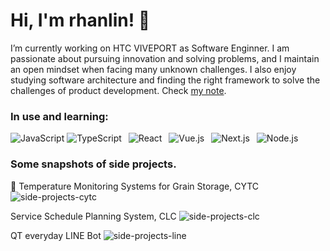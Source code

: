 # Hi, I'm rhanlin! 👋

I’m currently working on HTC VIVEPORT as Software Enginner. I am passionate about pursuing innovation and solving problems, and I maintain an open mindset when facing many unknown challenges. I also enjoy studying software architecture and finding the right framework to solve the challenges of product development. Check [my note](https://rhanlin.github.io/myblog/).


### In use and learning:

![JavaScript](https://img.shields.io/badge/-JavaScript-000000?style=flat-square&logo=JavaScript)
![TypeScript](https://img.shields.io/badge/-TypeScript-007ACC?style=flat-square&logo=TypeScript&logoColor=FFFFFF)&ensp;
![React](https://img.shields.io/badge/-React-000000?style=flat-square&logo=React)&ensp;
![Vue.js](https://img.shields.io/badge/-Vue.js-34495E?style=flat-square&logo=Vue.js)&ensp;
![Next.js](https://img.shields.io/badge/-Next.js-000000?style=flat-square&logo=Next.js)&ensp;
![Node.js](https://img.shields.io/badge/-Node.js-303030?style=flat-square&logo=Node.js)&ensp;


### Some snapshots of side projects.

🌱 Temperature Monitoring Systems for Grain Storage, CYTC
![side-projects-cytc](https://github.com/rhanlin/rhanlin/assets/54620681/1140ac55-cd9b-43f2-95d8-f6e394c721a4)

Service Schedule Planning System, CLC
![side-projects-clc](https://github.com/rhanlin/rhanlin/assets/54620681/0eddb973-e8b3-430c-a59f-8fbb2294d856)

QT everyday LINE Bot
![side-projects-line](https://github.com/rhanlin/rhanlin/assets/54620681/a758419e-3e61-49c3-960f-da4c1f267737)


